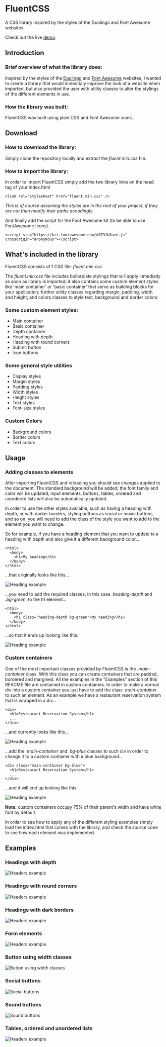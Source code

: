 # FluentCSS

A CSS library inspired by the styles of the Duolingo and Font Awesome websites.

Check out the live [demo](https://manuel12.github.io/fluent-css/).

<!-- ## Some quick examples

### Headings

![Headers example](demo/headers.png)

### Social buttons

![Social buttons](demo/social-buttons.png)

### Sound buttons

![Sound buttons](demo/sound-buttons.png) -->

## Introduction

### Brief overview of what the library does:

Inspired by the styles of the [Duolingo](https://www.duolingo.com/learn) and [Font Awesome](https://fontawesome.com/) websites, I wanted to create a library that would inmeditaly improve the look of a website when imported, but also provided the user with utility classes to alter the stylings of the different elements in use.

### How the library was built:

FluentCSS was built using plain CSS and Font Awesome icons.

## Download

### How to download the library:

Simply clone the repository locally and extract the _fluent.min.css_ file.

### How to import the library:

In order to import FluentCSS simply add the two library links on the head tag of your index.html

    <link rel="stylesheet" href="fluent.min.css" />

_This is of course assuming the styles are in the root of your project, if they are not then modify their paths accodingly._

And finally add the script for the Font Awesome kit (to be able to use FontAwesome Icons).

    <script src="https://kit.fontawesome.com/d0731b8ace.js" crossorigin="anonymous"></script>

## What's included in the library

FluentCSS consists of 1 CSS file: _fluent.min.css_

The _fluent.min.css_ file includes boilerplate stylings that will apply inmediatly as soon as library is imported; it also contains some custom element styles like 'main container' or 'basic container' that serve as building blocks for your application; further utility classes regarding margin, padding, width and height; and colors classes to style text, background and border colors:

### Some custom element styles:

- Main container
- Basic container
- Depth container
- Heading with depth
- Heading with round corners
- Submit button
- Icon buttons

### Some general style utilities

- Display styles
- Margin styles
- Padding styles
- Width styles
- Height styles
- Text styles
- Font-size styles

### Custom Colors

- Background colors
- Border colors
- Text colors

## Usage

### Adding classes to elements

After importing FluentCSS and reloading you should see changes applied to the document. The standard background will be added; the font family and color will be updated; input elements, buttons, tables, ordered and unordered lists will also be automatically updated.

In order to use the other styles available, such as having a heading with depth, or with darker borders, styling buttons as social or music buttons, and so on, you will need to add the class of the style you want to add to the element you want to change.

So for example, if you have a heading element that you want to update to a heading with depth and also give it a different background color...

    <html>
      <body>
        <h1>My heading</h1>
      </body>
    </html>

...that originally looks like this...

![Heading example](demo/heading.png)

...you need to add the required classes, in this case _.heading-depth_ and _.bg-green_, to the h1 element...

    <html>
      <body>
        <h1 class="heading-depth bg-green">My heading</h1>
      </body>
    </html>

...so that it ends up looking like this:

![Heading example](demo/heading-with-depth.png)

### Custom containers

One of the most important classes provided by FluentCSS is the _.main-container_ class. With this class you can create containers that are padded, bordered and margined. All the examples in the "Examples" section of this README file are contained in custom containers. In order to make a normal div into a custom container you just have to add the class _.main-container_ to such an element. As an example we have a restaurant reservation system that is wrapped in a div...

    <div>
      <h1>Restaurant Reservation System</h1>
      ...
    </div>

...and currently looks like this...

![Heading example](demo/div-without-added-classes.png)

...add the _.main-container_ and _.bg-blue_ classes to such div in order to change it to a custom container with a blue background...

    <div class="main-container bg-blue">
      <h1>Restaurant Reservation System</h1>
      ...
    </div>

...and it will end up looking like this:

![Heading example](demo/div-with-main-container-and-bg-color-classes.png)

**Note:** custom containers occupy 75% of their parent's width and have white font by default.

In order to see how to apply any of the different styling examples simply load the index.html that comes with the library, and check the source code to see how each element was implemented.

## Examples

### Headings with depth

![Headers example](demo/headings.png)

### Headings with round corners

![Headers example](demo/headings-with-round-corners.png)

### Headings with dark borders

![Headers example](demo/headings-with-darker-borders.png)

### Form elements

![Headers example](demo/forms.png)

### Button using width classes

![Button using width classes](demo/button-width-classes.png)

### Social buttons

![Social buttons](demo/social-buttons.png)

### Sound buttons

![Sound buttons](demo/sound-buttons.png)

### Tables, ordered and unordered lists

![Headers example](demo/tables-and-lists.png)
